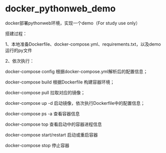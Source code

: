 # docker_pythonweb_demo

docker部署pythonweb环境，实现一个demo（For study use only）

搭建过程：

1、本地准备Dockerfile、docker-compose.yml、requirements.txt，以及demo运行的py文件

2、依次执行：

docker-compose config 根据docker-compose.yml解析后的配置信息；

docker-compose build 根据Dockerfile 构建容器环境；

docker-compose pull 拉取对应的镜像；

docker-compose up -d 启动镜像，依次执行Dockerfile中的配置信息；

docker-compose ps -a 查看容器信息

docker-compose top 查看启动中的容器进程信息

docker-compose start/restart 启动或重启容器

docker-compose stop 停止容器
